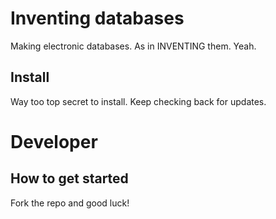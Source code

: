 # Inventing databases
Making electronic databases. As in INVENTING them. Yeah.

## Install
Way too top secret to install. Keep checking back for updates.

# Developer
## How to get started
Fork the repo and good luck!